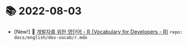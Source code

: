 # 📚 2022-08-03
- [New!] 📗 [개발자를 위한 영단어 - R (Vocabulary for Developers - R)](https://til.qriositylog.com/featured/english/dev-vocab/r) `repo: docs/english/dev-vocab/r.mdx`
